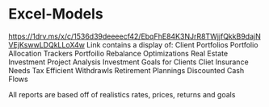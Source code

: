 # Excel-Models
https://1drv.ms/x/c/1536d39deeeecf42/EbqFhE84K3NJrR8TWjjfQkkB9dajNVEjKswwLDQkLLoX4w
Link contains a display of:
Client Portfolios 
Portfolio Allocation Trackers
Portfoilio Rebalance Optimizations
Real Estate Investment Project Analysis
Investment Goals for Clients
Cliet Insurance Needs
Tax Efficient Withdrawls
Retirement Plannings
Discounted Cash Flows 

All reports are based off of realistics rates, prices, returns and goals 
